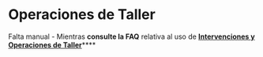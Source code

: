 # Operaciones de Taller

Falta manual - Mientras **consulte la FAQ** relativa al uso de [**Intervenciones y Operaciones de Taller**](../../../faq/intervenciones-y-operaciones-de-taller.md)\*\*\*\*

